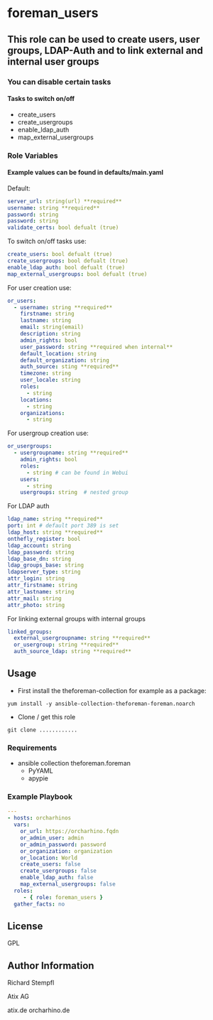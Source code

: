 # foreman_users

## This role can be used to create users, user groups, LDAP-Auth and to link external and internal user groups

### You can disable certain tasks

#### Tasks to switch on/off

+ create_users
+ create_usergroups
+ enable_ldap_auth
+ map_external_usergroups

### Role Variables

#### Example values can be found in defaults/main.yaml

Default:

``` yaml
server_url: string(url) **required**
username: string **required**
password: string
password: string
validate_certs: bool defualt (true)
```

To switch on/off tasks use:

``` yaml
create_users: bool defualt (true)
create_usergroups: bool defualt (true)
enable_ldap_auth: bool defualt (true)
map_external_usergroups: bool defualt (true)
```

For user creation use:

``` yaml
or_users:
  - username: string **required**
    firstname: string
    lastname: string
    email: string(email)
    description: string
    admin_rights: bool
    user_password: string **required when internal**
    default_location: string
    default_organization: string
    auth_source: sting **required**
    timezone: string
    user_locale: string
    roles:
      - string
    locations:
      - string
    organizations:
      - string
```

For usergroup creation use:

``` yaml
or_usergroups:
  - usergroupname: string **required**
    admin_rights: bool
    roles:
      - string # can be found in Webui
    users:
      - string
    usergroups: string  # nested group
```

For LDAP auth

``` yaml
ldap_name: string **required**
port: int # default port 389 is set
ldap_host: string **required**
onthefly_register: bool
ldap_account: string
ldap_password: string
ldap_base_dn: string
ldap_groups_base: string
ldapserver_type: string
attr_login: string
attr_firstname: string
attr_lastname: string
attr_mail: string
attr_photo: string
```

For linking external groups with internal groups

``` yaml
linked_groups:
  external_usergroupname: string **required**
  or_usergroup: string **required**
  auth_source_ldap: string **required**
```

## Usage

+ First install the theforeman-collection for example as a package:

```yum install -y ansible-collection-theforeman-foreman.noarch```

+ Clone / get this role

```git clone ............```

### Requirements

+ ansible collection theforeman.foreman
  + PyYAML
  + apypie

### Example Playbook

``` yaml
---
- hosts: orcharhinos
  vars:
    or_url: https://orcharhino.fqdn
    or_admin_user: admin
    or_admin_password: password
    or_organization: organization
    or_location: World
    create_users: false
    create_usergroups: false
    enable_ldap_auth: false
    map_external_usergroups: false
  roles:
     - { role: foreman_users }
  gather_facts: no
```

## License

GPL

## Author Information

Richard Stempfl

Atix AG

atix.de orcharhino.de
